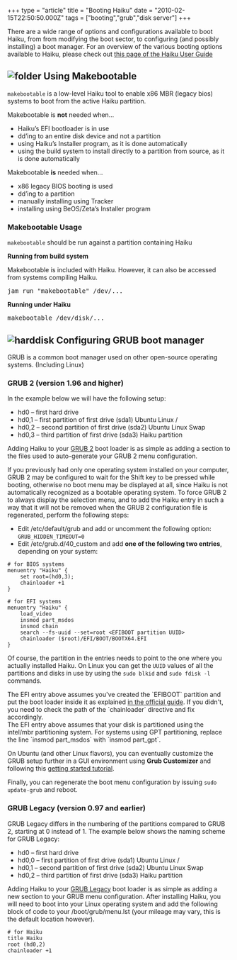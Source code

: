 +++
type = "article"
title = "Booting Haiku"
date = "2010-02-15T22:50:50.000Z"
tags = ["booting","grub","disk server"]
+++

There are a wide range of options and configurations available to boot Haiku, from from modifying the boot sector, to configuring (and possibly installing) a boot manager. For an overview of the various booting options available to Haiku, please check out [this page of the Haiku User Guide](/docs/userguide/en/bootloader.html)

## ![folder](/images/folder_config_32.png) Using Makebootable

`makebootable` is a low-level Haiku tool to enable x86 MBR (legacy bios) systems to boot from the active Haiku partition.

Makebootable is **not** needed when…

  * Haiku’s EFI bootloader is in use
  * dd’ing to an entire disk device and not a partition
  * using Haiku’s Installer program, as it is done automatically
  * using the build system to install directly to a partition from source, as it is done automatically

Makebootable **is** needed when...

  * x86 legacy BIOS booting is used
  * dd’ing to a partition
  * manually installing using Tracker
  * installing using BeOS/Zeta’s Installer program

### Makebootable Usage

`makebootable` should be run against a partition containing Haiku

**Running from build system**

Makebootable is included with Haiku. However, it can also be accessed from systems compiling Haiku.

<pre class="terminal">jam run "<build>makebootable" /dev/...</pre>

**Running under Haiku**

<pre class="terminal">makebootable /dev/disk/...</pre>

## ![harddisk](/images/harddisk_32.png) Configuring GRUB boot manager

GRUB is a common boot manager used on other open-source operating systems. (Including Linux)

### GRUB 2 (version 1.96 and higher)

In the example below we will have the following setup:

  * hd0 – first hard drive
  * hd0,1 – first partition of first drive (sda1) Ubuntu Linux /
  * hd0,2 – second partition of first drive (sda2) Ubuntu Linux Swap
  * hd0,3 – third partition of first drive (sda3) Haiku partition

Adding Haiku to your [GRUB 2](http://www.gnu.org/software/grub/manual/) boot loader is as simple as adding a section to the files used to auto-generate your GRUB 2 menu configuration.

If you previously had only one operating system installed on your computer, GRUB 2 may be configured to wait for the Shift key to be pressed while booting, otherwise no boot menu may be displayed at all, since Haiku is not automatically recognized as a bootable operating system. To force GRUB 2 to always display the selection menu, and to add the Haiku entry in such a way that it will not be removed when the GRUB 2 configuration file is regenerated, perform the following steps:

  * Edit /etc/default/grub and add or uncomment the following option: `GRUB_HIDDEN_TIMEOUT=0`
  * Edit /etc/grub.d/40_custom and add __one of the following two entries__, depending on your system:

```
# for BIOS systems
menuentry "Haiku" {
	set root=(hd0,3);
	chainloader +1
}

# for EFI systems
menuentry "Haiku" {
	load_video
	insmod part_msdos
	insmod chain
	search --fs-uuid --set=root <EFIBOOT partition UUID>
	chainloader ($root)/EFI/BOOT/BOOTX64.EFI
}
```

Of course, the partition in the entries needs to point to the one where you actually installed Haiku. On Linux you can get the `UUID` values of all the partitions and disks in use by using the `sudo blkid` and `sudo fdisk -l` commands.

<div class="alert alert-info">The EFI entry above assumes you've created the `EFIBOOT` partition and put the boot loader inside it as explained <a href="https://www.haiku-os.org/guides/uefi_booting">in the official guide</a>. If you didn't, you need to check the path of the `chainloader` directive and fix accordingly.</div>

<div class="alert alert-info">The EFI entry above assumes that your disk is partitioned using the intel/mbr partitioning system. For systems using GPT partitioning, replace the line `insmod part_msdos` with `insmod part_gpt`.</div>

On Ubuntu (and other Linux flavors), you can eventually customize the GRUB setup further in a GUI environment using __Grub Customizer__ and following this [getting started tutorial](http://tipsonubuntu.com/2018/03/11/install-grub-customizer-ubuntu-18-04-lts/).

Finally, you can regenerate the boot menu configuration by issuing `sudo update-grub` and reboot.

### GRUB Legacy (version 0.97 and earlier)

GRUB Legacy differs in the numbering of the partitions compared to GRUB 2, starting at 0 instead of 1\. The example below shows the naming scheme for GRUB Legacy:

  * hd0 – first hard drive
  * hd0,0 – first partition of first drive (sda1) Ubuntu Linux /
  * hd0,1 – second partition of first drive (sda2) Ubuntu Linux Swap
  * hd0,2 – third partition of first drive (sda3) Haiku partition

Adding Haiku to your [GRUB Legacy](http://www.gnu.org/software/grub/grub-legacy.en.html) boot loader is as simple as adding a new section to your GRUB menu configuration. After installing Haiku, you will need to boot into your Linux operating system and add the following block of code to your /boot/grub/menu.lst (your mileage may vary, this is the default location however).

    # for Haiku
    title Haiku
    root (hd0,2)
    chainloader +1
